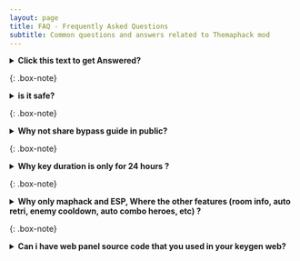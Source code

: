 ```yaml
---
layout: page
title: FAQ - Frequently Asked Questions
subtitle: Common questions and answers related to Themaphack mod
---
```


<details><summary><b>Click this text to get Answered?</b></summary>
Answered
</details>

{: .box-note}
<details><summary><b>is it safe?</b></summary>
<p>
I can not guarantee you that this mod is 100% safe from being banned, but i can minimize the banned risk up to 98% as long as you follow my guidance
</p>
Why 98% its because the rest 2% is depend on your playstyle and report from other player
<p>
Playstyle means your behavior when using mod "dont make it too obvious" it will lead you to report by others player.

As long as you follow <a href="https://docs.google.com/forms/d/e/1FAIpQLSc9z_tA6EC6ypZM4oP4Jfc-gqQXQlyVbsMalOlqVTeBttmrYQ/viewform">this guide</a> consistently your account will be safe.
</p>
</details>

{: .box-note}
<details><summary><b>Why not share bypass guide in public?</b></summary>
<p>
Offcourse due to avoid m00nt0n detection.
The less people knows is better, so keep this <a href="https://docs.google.com/forms/d/e/1FAIpQLSc9z_tA6EC6ypZM4oP4Jfc-gqQXQlyVbsMalOlqVTeBttmrYQ/viewform">valuable </a> info just for yourself
</p>
</details>

{: .box-note}
<details><summary><b>Why key duration is only for 24 hours ?</b></summary>
<p>
Our free keygen server has limited resources so by limit duration it will minimize server load.
<p>
Unless you use <a href="https://themaphack.com/getvip">VIP </a> version, key duration will remain for 30 days no need to generate key each time you log in to the game.
<p>
Because we use dedicated server for VIP users.
</p>
</p>
</p>
</details>

{: .box-note}
<details><summary><b>Why only maphack and ESP, Where the other features (room info, auto retri, enemy cooldown, auto combo heroes, etc) ?</b></summary>
<p>
I made it like that on purpose because features you mentioned above had high banned rate.
</p>
Considering that TMH source code is not obfuscated, it will be so easy for antich**t system to detect.
<p>
Unless you use <a href="https://themaphack.com/getvip">VIP</a> all features you mentioned above is unlocked with latest bypass to avoid detection. Even you can try <a href="https://themaphack.com/quickstart">VIP version for free</a>
</p>
</details>

{: .box-note}
<details><summary><b>Can i have web panel source code that you used in your keygen web?</b></summary>
<p>
Absolutely yes, <a href="https://www.patreon.com/posts/panel-source-php-134150729">Download here</a>
</p>
</details>